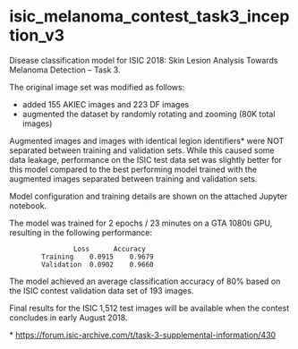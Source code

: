 # isic_melanoma_contest_task3_inception_v3

Disease classification model for ISIC 2018: Skin Lesion Analysis Towards Melanoma Detection – Task 3.

The original image set was modified as follows:

- added 155 AKIEC images and 223 DF images
- augmented the dataset by randomly rotating and zooming (80K total images)

Augmented images and images with identical legion identifiers* were NOT separated between training and validation sets. While this caused some data leakage, performance on the ISIC test data set was slightly better for this model compared to the best performing model trained with the augmented images separated between training and validation sets.

Model configuration and training details are shown on the attached Jupyter notebook.

The model was trained for 2 epochs / 23 minutes on a GTA 1080ti GPU, resulting in the following performance:

					Loss	  Accuracy
			Training	0.0915	  0.9679
			Validation	0.0902	  0.9660

The model achieved an average classification accuracy of 80% based on the ISIC contest validation data set of 193 images.

Final results for the ISIC 1,512 test images will be available when the contest concludes in early August 2018.

\* https://forum.isic-archive.com/t/task-3-supplemental-information/430

